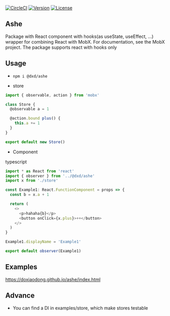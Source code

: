 [![CircleCI](https://img.shields.io/circleci/project/github/doxiaodong/ashe.svg?style=flat-square)](https://circleci.com/gh/doxiaodong/ashe)
[![Version](https://img.shields.io/npm/v/@dxd/ashe.svg?style=flat-square)](https://www.npmjs.com/package/@dxd/ashe)
[![License](https://img.shields.io/npm/l/@dxd/ashe.svg?style=flat-square)]()

## Ashe

Package with React component with hooks(as useState, useEffect, ...) wrapper for combining React with MobX. For documentation, see the MobX project. The package supports react with hooks only

## Usage

- `npm i @dxd/ashe`

- store

```typescript
import { observable, action } from 'mobx'

class Store {
  @observable a = 1

  @action.bound plus() {
    this.a += 1
  }
}

export default new Store()
```

- Component

typescript

```typescript
import * as React from 'react'
import { observer } from '../@dxd/ashe'
import x from './store'

const Example1: React.FunctionComponent = props => {
  const b = x.a + 1

  return (
    <>
      <p>hahaha{b}</p>
      <button onClick={x.plus}>++</button>
    </>
  )
}

Example1.displayName = 'Example1'

export default observer(Example1)
```

## Examples

https://doxiaodong.github.io/ashe/index.html

## Advance

- You can find a DI in examples/store, which make stores testable
